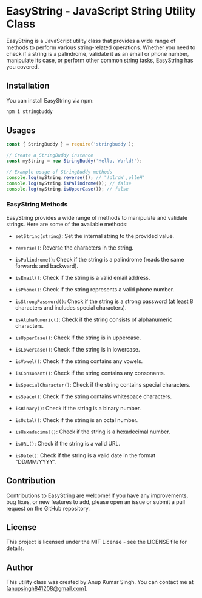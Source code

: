 # EasyString - JavaScript String Utility Class

EasyString is a JavaScript utility class that provides a wide range of methods to perform various string-related operations. Whether you need to check if a string is a palindrome, validate it as an email or phone number, manipulate its case, or perform other common string tasks, EasyString has you covered.

## Installation

You can install EasyString via npm:

```bash
npm i stringbuddy
```

## Usages

```js
const { StringBuddy } = require('stringbuddy');

// Create a StringBuddy instance
const myString = new StringBuddy('Hello, World!');

// Example usage of StringBuddy methods
console.log(myString.reverse()); // "!dlroW ,olleH"
console.log(myString.isPalindrome()); // false
console.log(myString.isUpperCase()); // false
```

### EasyString Methods

EasyString provides a wide range of methods to manipulate and validate strings. Here are some of the available methods:

- `setString(string)`: Set the internal string to the provided value.

- `reverse()`: Reverse the characters in the string.

- `isPalindrome()`: Check if the string is a palindrome (reads the same forwards and backward).

- `isEmail()`: Check if the string is a valid email address.

- `isPhone()`: Check if the string represents a valid phone number.

- `isStrongPassword()`: Check if the string is a strong password (at least 8 characters and includes special characters).

- `isAlphaNumeric()`: Check if the string consists of alphanumeric characters.

- `isUpperCase()`: Check if the string is in uppercase.

- `isLowerCase()`: Check if the string is in lowercase.

- `isVowel()`: Check if the string contains any vowels.

- `isConsonant()`: Check if the string contains any consonants.

- `isSpecialCharacter()`: Check if the string contains special characters.

- `isSpace()`: Check if the string contains whitespace characters.

- `isBinary()`: Check if the string is a binary number.

- `isOctal()`: Check if the string is an octal number.

- `isHexadecimal()`: Check if the string is a hexadecimal number.

- `isURL()`: Check if the string is a valid URL.

- `isDate()`: Check if the string is a valid date in the format "DD/MM/YYYY".


## Contribution

Contributions to EasyString are welcome! If you have any improvements, bug fixes, or new features to add, please open an issue or submit a pull request on the GitHub repository.

## License

This project is licensed under the MIT License - see the LICENSE file for details.

## Author
This utility class was created by Anup Kumar Singh. You can contact me at [anupsingh841208@gmail.com].